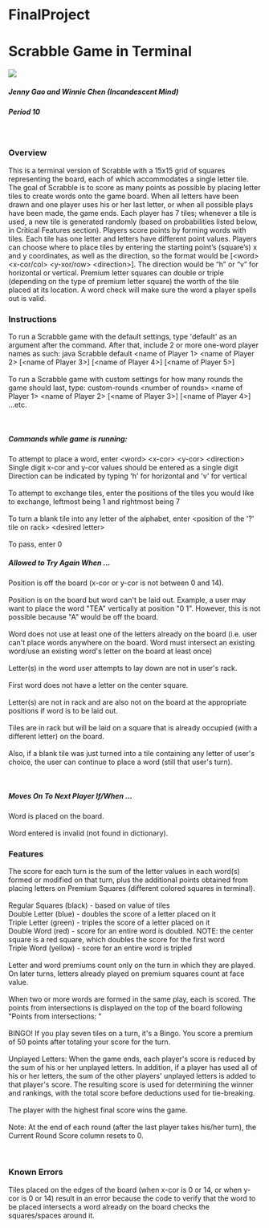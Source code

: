 # FinalProject
<html>
<h1>Scrabble Game in Terminal</h1>
<img src="http://globaltoynews.typepad.com/.a/6a0133ec87bd6d970b0168e4f88ca9970c-800wi">
<br>
<h5>Jenny Gao and Winnie Chen (Incandescent Mind)</h5>
<h5>Period 10</h5><br>
<h3>Overview</h3>
<p>	This is a terminal version of Scrabble with a 15x15 grid of squares representing the board, each of which accommodates a single letter tile. The goal of Scrabble is to score as many points as possible by placing letter tiles to create words onto the game board. When all letters have been drawn and one player uses his or her last letter, or when all possible plays have been made, the game ends.
Each player has 7 tiles; whenever a tile is used, a new tile is generated randomly (based on probabilities listed below, in Critical Features section).  Players score points by forming words with tiles. Each tile has one letter and letters have different point values. Players can choose where to place tiles by entering the starting point’s (square’s) x and y coordinates, as well as the direction, so the format would be [&lt;word&gt; &lt;x-cor/col&gt; &lt;y-xor/row&gt; &lt;direction&gt;].  The direction would be “h” or “v” for horizontal or vertical.  Premium letter squares can double or triple (depending on the type of premium letter square) the worth of the tile placed at its location. A word check will make sure the word a player spells out is valid.  </p>
<h3>Instructions</h3>
<p>To run a Scrabble game with the default settings, type 'default' as an argument after the command. After that, include 2 or more one-word player names as such: java Scrabble default &lt;name of Player 1&gt; &lt;name of Player 2&gt; [&lt;name of Player 3&gt;] [&lt;name of Player 4&gt;] [&lt;name of Player 5&gt;]<br><br>To run a Scrabble game with custom settings for how many rounds the game should last, type: custom-rounds &lt;number of rounds&gt; &lt;name of Player 1&gt; &lt;name of Player 2&gt; [&lt;name of Player 3&gt;] [&lt;name of Player 4&gt;] ...etc.</p>
<br>
<h5>Commands while game is running: </h5>
<p>To attempt to place a word, enter &lt;word&gt; &lt;x-cor&gt; &lt;y-cor&gt; &lt;direction&gt;
<br>Single digit x-cor and y-cor values should be entered as a single digit
<br>Direction can be indicated by typing 'h' for horizontal and 'v' for vertical
<br><br>
To attempt to exchange tiles, enter the positions of the tiles you would like to exchange, leftmost being 1 and rightmost being 7
<br><br>
To turn a blank tile into any letter of the alphabet, enter &lt;position of the '?' tile on rack&gt; &lt;desired letter&gt;
<br><br>
To pass, enter 0
</p>
<h5>Allowed to Try Again When ... </h5>
<p>
Position is off the board (x-cor or y-cor is not between 0 and 14).
<br><br>
Position is on the board but word can't be laid out.  Example, a user may want to place the word "TEA" vertically at position "0 1". However, this is not possible because "A" would be off the board.
<br><br>
Word does not use at least one of the letters already on the board (i.e. user can't place words anywhere on the board.  Word must intersect an existing word/use an existing word's letter on the board at least once)
<br><br>
Letter(s) in the word user attempts to lay down are not in user's rack.
<br><br>
First word does not have a letter on the center square.
<br><br>
Letter(s) are not in rack and are also not on the board at the appropriate positions if word is to be laid out.
<br><br>
Tiles are in rack but will be laid on a square that is already occupied (with a different letter) on the board.
<br><br>
Also, if a blank tile was just turned into a tile containing any letter of user's choice, the user can continue to place a word (still that user's turn).
</p>
<br>
<h5>Moves On To Next Player If/When ... </h5>
<p>
Word is placed on the board.
<br><br>
Word entered is invalid (not found in dictionary).
</p>
<h3>Features</h3>
<p>
The score for each turn is the sum of the letter values in each word(s) formed or modified on that turn, plus the additional points obtained from placing letters on Premium Squares (different colored squares in terminal).<br><br>
Regular Squares (black) - based on value of tiles<br>
Double Letter (blue) - doubles the score of a letter placed on it<br>
Triple Letter (green) - triples the score of a letter placed on it<br>
Double Word (red) - score for an entire word is doubled. NOTE: the center square is a red square, which doubles the score for the first word<br>
Triple Word (yellow) - score for an entire word is tripled<br><br>
Letter and word premiums count only on the turn in which they are played. On later turns, letters already played on premium squares count at face value.<br><br>
When two or more words are formed in the same play, each is scored. The points from intersections is displayed on the top of the board following "Points from intersections: "<br><br>
BINGO! If you play seven tiles on a turn, it's a Bingo. You score a premium of 50 points after totaling your score for the turn.<br><br>
Unplayed Letters: When the game ends, each player's score is reduced by the sum of his or her unplayed letters. In addition, if a player has used all of his or her letters, the sum of the other players' unplayed letters is added to that player's score. The resulting score is used for determining the winner and rankings, with the total score before deductions used for tie-breaking.<br><br>
The player with the highest final score wins the game.<br><br>
Note: At the end of each round (after the last player takes his/her turn), the Current Round Score column resets to 0.
</p>
<br>
<h3>Known Errors</h3>
<p>Tiles placed on the edges of the board (when x-cor is 0 or 14, or when y-cor is 0 or 14) result in an error because the code to verify that the word to be placed intersects a word already on the board checks the squares/spaces around it.
</p>
</html>
